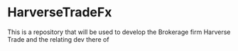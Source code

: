 # HarverseTradeFx
This is a repository that will be used to develop the Brokerage firm Harverse Trade and the relating dev there of
